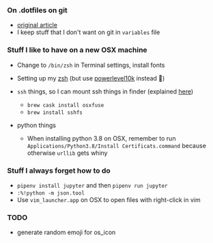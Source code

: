 ### On .dotfiles on git
   * [original article](https://coderwall.com/p/ynu8xq/keep-your-dotfiles-in-git)
   * I keep stuff that I don't want on git in `variables` file

### Stuff I like to have on a new OSX machine
* Change to `/bin/zsh` in Terminal settings, install fonts
* Setting up my [zsh](https://medium.com/@ivanaugustobd/your-terminal-can-be-much-much-more-productive-5256424658e8) (but use [powerlevel10k](https://medium.com/@ivanaugustobd/your-terminal-can-be-much-much-more-productive-5256424658e8) instead 🐝)

* `ssh` things, so I can mount ssh things in finder (explained [here](https://jonathansblog.co.uk/sshfs-mount-remote-drive-in-finder))
  * `brew cask install osxfuse`
  * `brew install sshfs`

* python things
  * When installing python 3.8 on OSX, remember to run `Applications/Python3.8/Install Certificats.command` because otherwise `urllib` gets whiny

### Stuff I always forget how to do
* `pipenv install jupyter` and then `pipenv run jupyter`
* `:%!python -m json.tool`
* Use `vim_launcher.app` on OSX to open files with right-click in vim

### TODO
* generate random emoji for os_icon

